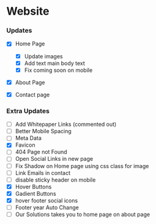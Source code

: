 # Website



### Updates
- [x] Home Page
    - [x] Update images
    - [x] Add text main body text
    - [x] Fix coming soon on mobile
- [x] About Page
- [x] Contact page


### Extra Updates
- [ ] Add Whitepaper Links (commented out)
- [ ] Better Mobile Spacing
- [ ] Meta Data
- [x] Favicon
- [ ] 404 Page not Found
- [ ] Open Social Links in new page
- [ ] Fix Shadow on Home page using css class for image
- [ ] Link Emails in contact
- [ ] disable sticky header on mobile
- [x] Hover Buttons
- [x] Gadient Buttons
- [x] hover footer social icons
- [ ] Footer year Auto Change
- [ ] Our Solutions takes you to home page on about page
